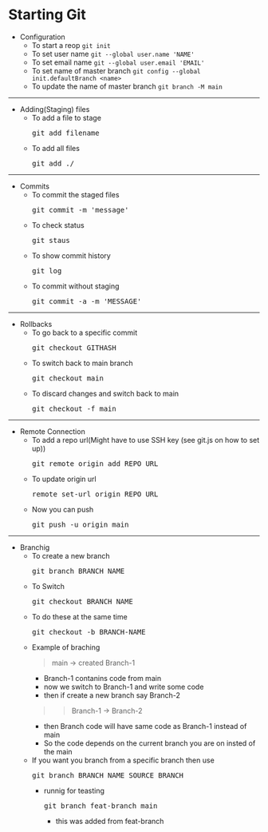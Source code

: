# Starting Git

- Configuration
  - To start a reop `git init`
  - To set user name `git --global user.name 'NAME'`
  - To set email name `git --global user.email 'EMAIL'`
  - To set name of master branch `git config --global init.defaultBranch <name>`
  - To update the name of master branch `git branch -M main`

---

- Adding(Staging) files
  - To add a file to stage
    <pre>git add filename</pre>
  - To add all files
    <pre>git add ./</pre>

---

- Commits
  - To commit the staged files
    <pre>git commit -m 'message'</pre>
  - To check status
    <pre>git staus</pre>
  - To show commit history
    <pre>git log</pre>
  - To commit without staging
    <pre>git commit -a -m 'MESSAGE'</pre>

---

- Rollbacks
  - To go back to a specific commit
    <pre>git checkout GITHASH</pre>
  - To switch back to main branch
    <pre>git checkout main</pre>
  - To discard changes and switch back to main
    <pre>git checkout -f main</pre>

---    

- Remote Connection
  - To add a repo url(Might have to use SSH key (see git.js on how to set up))
    <pre>git remote origin add REPO_URL</pre>
  - To update origin url
    <pre>remote set-url origin REPO_URL</pre>
  - Now you can push
    <pre>git push -u origin main</pre>

---

- Branchig
  - To create a new branch
    <pre>git branch BRANCH_NAME</pre>
  - To Switch
    <pre>git checkout BRANCH_NAME</pre>
  - To do these at the same time
    <pre>git checkout -b BRANCH-NAME</pre>
  - Example of braching
    >main -> created Branch-1
    - Branch-1 contanins code from main
    - now we switch to Branch-1 and write some code
    - then if create a new branch say Branch-2 
    >>Branch-1 -> Branch-2
    - then Branch code will have same code as Branch-1 instead of main
    - So the code depends on the current branch you are on insted of the main
  - If you want you branch from a specific branch then use
    <pre>git branch BRANCH_NAME SOURCE_BRANCH</pre>
    - runnig for teasting
      <pre>git branch feat-branch main</pre>
      - this was added from feat-branch
